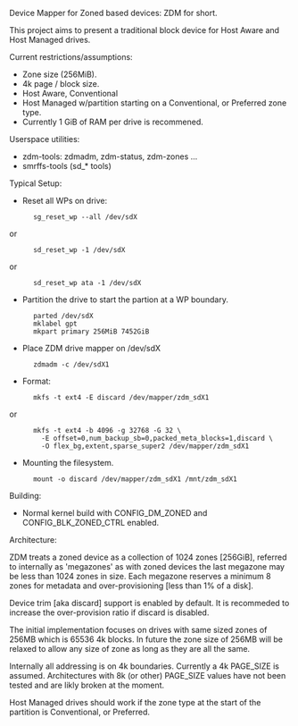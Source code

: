 
Device Mapper for Zoned based devices: ZDM for short.

This project aims to present a traditional block device for Host Aware and
Host Managed drives.

Current restrictions/assumptions:
  - Zone size (256MiB).
  - 4k page / block size.
  - Host Aware, Conventional
  - Host Managed w/partition starting on a Conventional, or Preferred zone type.
  - Currently 1 GiB of RAM per drive is recommened.

Userspace utilities:
  - zdm-tools: zdmadm, zdm-status, zdm-zones ...
  - smrffs-tools (sd_* tools)

Typical Setup:
  - Reset all WPs on drive:
```
      sg_reset_wp --all /dev/sdX
```
or
```
      sd_reset_wp -1 /dev/sdX
```
or
```
      sd_reset_wp ata -1 /dev/sdX
```

  - Partition the drive to start the partion at a WP boundary.
```
      parted /dev/sdX
      mklabel gpt
      mkpart primary 256MiB 7452GiB
```

  - Place ZDM drive mapper on /dev/sdX
```
      zdmadm -c /dev/sdX1
```

  - Format:
```
      mkfs -t ext4 -E discard /dev/mapper/zdm_sdX1
```
or
```
      mkfs -t ext4 -b 4096 -g 32768 -G 32 \
        -E offset=0,num_backup_sb=0,packed_meta_blocks=1,discard \
        -O flex_bg,extent,sparse_super2 /dev/mapper/zdm_sdX1
```

  - Mounting the filesystem.
```
      mount -o discard /dev/mapper/zdm_sdX1 /mnt/zdm_sdX1
```
 
Building:
  - Normal kernel build with CONFIG_DM_ZONED and CONFIG_BLK_ZONED_CTRL enabled.

Architecture:

   ZDM treats a zoned device as a collection of 1024 zones [256GiB],
   referred to internally as 'megazones' as with zoned devices the last
   megazone may be less than 1024 zones in size. Each megazone reserves a
   minimum 8 zones for metadata and over-provisioning [less than 1% of a disk].

   Device trim [aka discard] support is enabled by default. It is recommeded
   to increase the over-provision ratio if discard is disabled.
   
   The initial implementation focuses on drives with same sized zones of
   256MB which is 65536 4k blocks. In future the zone size of 256MB will
   be relaxed to allow any size of zone as long as they are all the same.
   
   Internally all addressing is on 4k boundaries. Currently a 4k PAGE_SIZE is
   assumed. Architectures with 8k (or other) PAGE_SIZE values have not been
   tested and are likly broken at the moment.
   
   Host Managed drives should work if the zone type at the start of the partition
   is Conventional, or Preferred.
